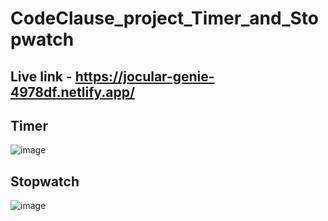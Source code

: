 # CodeClause_project_Timer_and_Stopwatch
## Live link - https://jocular-genie-4978df.netlify.app/
## Timer 
![image](https://github.com/Durgesh4444/CodeClause_project_Timer_and_Stopwatch/assets/118267835/090fc5f3-df5d-4651-8370-1db0e570f00e)


## Stopwatch
![image](https://github.com/Durgesh4444/CodeClause_project_Timer_and_Stopwatch/assets/118267835/8547cfbf-7572-46cf-84dc-f6c35a46392f)

